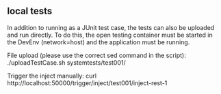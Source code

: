 ## local tests

In addition to running as a JUnit test case, the tests can also be uploaded and run directly.
To do this, the open testing container must be started in the DevEnv (network=host) and the application must be running.

File upload (please use the correct sed command in the script):
./uploadTestCase.sh  systemtests/test001/

Trigger the inject manually:
curl http://localhost:50000/trigger/inject/test001/inject-rest-1
